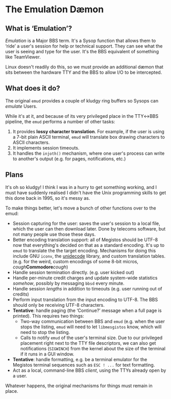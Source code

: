 # The Emulation Dæmon

## What is ‘Emulation’?

*Emulation* is a Major BBS term. It's a Sysop function that allows them to ‘ride’ a user's session for help or technical support. They can see what the user is seeing and type for the user. It's the BBS equivalent of something like TeamViewer.

Linux doesn't readily do this, so we must provide an additional dæmon that sits between the hardware TTY and the BBS to allow I/O to be intercepted.

## What does it do?

The original `emud` provides a couple of kludgy ring buffers so Sysops can *emulate* Users.

While it's at it, and because of its very privileged place in the TTY↔BBS pipeline, the `emud` performs a number of other tasks:

1. It provides **lossy character translation**. For example, if the user is using a 7-bit plain ASCII terminal, `emud` will translate box drawing characters to ASCII characters.
1. It implements session timeouts.
1. It handles the `injoth()` mechanism, where one user's process can write to another's output (e.g. for pages, notifications, etc.)

## Plans

It's oh so kludgy! I think I was in a hurry to get something working, and I must have suddenly realised I didn't have the Unix programming skills to get this done back in 1995, so it's messy as.

To make things better, let's move a bunch of other functions over to the emud:

* Session capturing for the user: saves the user's session to a local file, which the user can then download later. Done by telecoms software, but not many people use those these days.
* Better encoding translation support: all of Megistos should be UTF-8 now that everything's decided on that as a standard encoding. It's up to `emud` to translate the the target encoding. Mechanisms for doing this include GNU `iconv`, the [unidecode](https://github.com/avian2/unidecode) library, and custom translation tables. (e.g. for the weird, custom encodings of some 8-bit micros, *cough***Commodore***cough*)
* Handle session termination directly. (e.g. user kicked out)
* Handle per-minute credit charges and update system-wide statistics *somehow*, possibly by messaging `bbsd` every minute.
* Handle session *lengths* in addition to timeouts (e.g. user running out of credits)
* Perform input translation from the input encoding to UTF-8. The BBS should only be receiving UTF-8 characters.
* **Tentative**: handle paging (the ‘Continue?’ message when a full page is printed). This requires two things:
  * Two-way communication between BBS and `emud` (e.g. when the user stops the listing, `emud` will need to let `libmesgistos` know, which will need to stop the listing.
  * Calls to notify `emud` of the user's terminal size. Due to our privileged placement right next to the TTY file descriptors, we can also get notifications (`SIGWINCH`) from the kernel about the size of the terminal if it runs in a GUI window.
* **Tentative**: handle formatting, e.g. be a terminal emulator for the Megistos terminal sequences such as `ESC ! ...` for text formatting.
* Act as a local, command-line BBS *client*, using the TTYs already open by a user.

Whatever happens, the original mechanisms for things must remain in place.